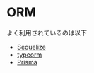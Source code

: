 # ORM

よく利用されているのは以下

- [Sequelize](https://www.npmjs.com/package/sequelize)
- [typeorm](https://www.npmjs.com/package/typeorm)
- [Prisma](https://www.prisma.io/)
